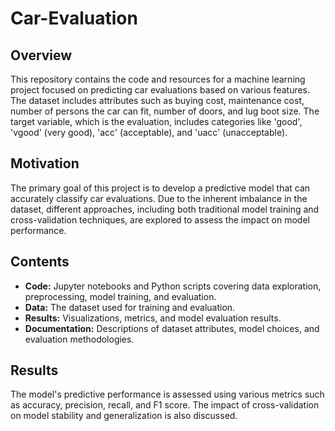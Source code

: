 # Car-Evaluation

## Overview

This repository contains the code and resources for a machine learning project focused on predicting car evaluations based on various features. The dataset includes attributes such as buying cost, maintenance cost, number of persons the car can fit, number of doors, and lug boot size. The target variable, which is the evaluation, includes categories like 'good', 'vgood' (very good), 'acc' (acceptable), and 'uacc' (unacceptable).

## Motivation

The primary goal of this project is to develop a predictive model that can accurately classify car evaluations. Due to the inherent imbalance in the dataset, different approaches, including both traditional model training and cross-validation techniques, are explored to assess the impact on model performance.

## Contents

- **Code:** Jupyter notebooks and Python scripts covering data exploration, preprocessing, model training, and evaluation.
- **Data:** The dataset used for training and evaluation.
- **Results:** Visualizations, metrics, and model evaluation results.
- **Documentation:** Descriptions of dataset attributes, model choices, and evaluation methodologies.

## Results
The model's predictive performance is assessed using various metrics such as accuracy, precision, recall, and F1 score. The impact of cross-validation on model stability and generalization is also discussed.
